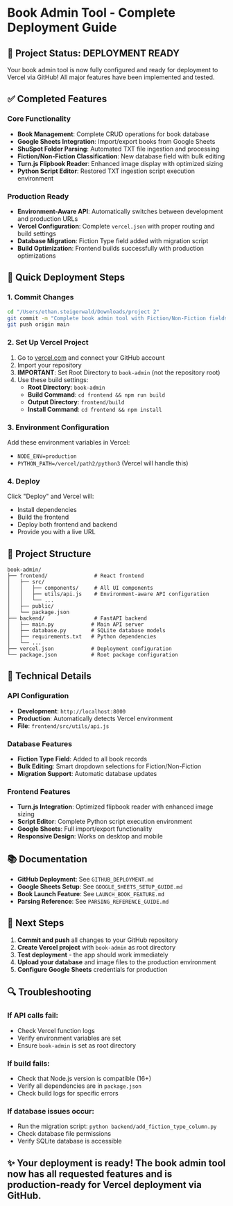 # Book Admin Tool - Complete Deployment Guide

## 🎉 Project Status: DEPLOYMENT READY

Your book admin tool is now fully configured and ready for deployment to Vercel via GitHub! All major features have been implemented and tested.

## ✅ Completed Features

### Core Functionality
- **Book Management**: Complete CRUD operations for book database
- **Google Sheets Integration**: Import/export books from Google Sheets
- **ShuSpot Folder Parsing**: Automated TXT file ingestion and processing
- **Fiction/Non-Fiction Classification**: New database field with bulk editing
- **Turn.js Flipbook Reader**: Enhanced image display with optimized sizing
- **Python Script Editor**: Restored TXT ingestion script execution environment

### Production Ready
- **Environment-Aware API**: Automatically switches between development and production URLs
- **Vercel Configuration**: Complete `vercel.json` with proper routing and build settings
- **Database Migration**: Fiction Type field added with migration script
- **Build Optimization**: Frontend builds successfully with production optimizations

## 🚀 Quick Deployment Steps

### 1. Commit Changes
```bash
cd "/Users/ethan.steigerwald/Downloads/project 2"
git commit -m "Complete book admin tool with Fiction/Non-Fiction fields, script editor, and Vercel deployment config"
git push origin main
```

### 2. Set Up Vercel Project
1. Go to [vercel.com](https://vercel.com) and connect your GitHub account
2. Import your repository
3. **IMPORTANT**: Set Root Directory to `book-admin` (not the repository root)
4. Use these build settings:
   - **Root Directory**: `book-admin`
   - **Build Command**: `cd frontend && npm run build`
   - **Output Directory**: `frontend/build`
   - **Install Command**: `cd frontend && npm install`

### 3. Environment Configuration
Add these environment variables in Vercel:
- `NODE_ENV=production`
- `PYTHON_PATH=/vercel/path2/python3` (Vercel will handle this)

### 4. Deploy
Click "Deploy" and Vercel will:
- Install dependencies
- Build the frontend
- Deploy both frontend and backend
- Provide you with a live URL

## 📁 Project Structure

```
book-admin/
├── frontend/               # React frontend
│   ├── src/
│   │   ├── components/     # All UI components
│   │   ├── utils/api.js    # Environment-aware API configuration
│   │   └── ...
│   ├── public/
│   └── package.json
├── backend/                # FastAPI backend
│   ├── main.py            # Main API server
│   ├── database.py        # SQLite database models
│   ├── requirements.txt   # Python dependencies
│   └── ...
├── vercel.json            # Deployment configuration
└── package.json           # Root package configuration
```

## 🔧 Technical Details

### API Configuration
- **Development**: `http://localhost:8000`
- **Production**: Automatically detects Vercel environment
- **File**: `frontend/src/utils/api.js`

### Database Features
- **Fiction Type Field**: Added to all book records
- **Bulk Editing**: Smart dropdown selections for Fiction/Non-Fiction
- **Migration Support**: Automatic database updates

### Frontend Features
- **Turn.js Integration**: Optimized flipbook reader with enhanced image sizing
- **Script Editor**: Complete Python script execution environment
- **Google Sheets**: Full import/export functionality
- **Responsive Design**: Works on desktop and mobile

## 📚 Documentation

- **GitHub Deployment**: See `GITHUB_DEPLOYMENT.md`
- **Google Sheets Setup**: See `GOOGLE_SHEETS_SETUP_GUIDE.md`
- **Book Launch Feature**: See `LAUNCH_BOOK_FEATURE.md`
- **Parsing Reference**: See `PARSING_REFERENCE_GUIDE.md`

## 🎯 Next Steps

1. **Commit and push** all changes to your GitHub repository
2. **Create Vercel project** with `book-admin` as root directory
3. **Test deployment** - the app should work immediately
4. **Upload your database** and image files to the production environment
5. **Configure Google Sheets** credentials for production

## 🔍 Troubleshooting

### If API calls fail:
- Check Vercel function logs
- Verify environment variables are set
- Ensure `book-admin` is set as root directory

### If build fails:
- Check that Node.js version is compatible (16+)
- Verify all dependencies are in `package.json`
- Check build logs for specific errors

### If database issues occur:
- Run the migration script: `python backend/add_fiction_type_column.py`
- Check database file permissions
- Verify SQLite database is accessible

## ✨ Your deployment is ready! The book admin tool now has all requested features and is production-ready for Vercel deployment via GitHub.
